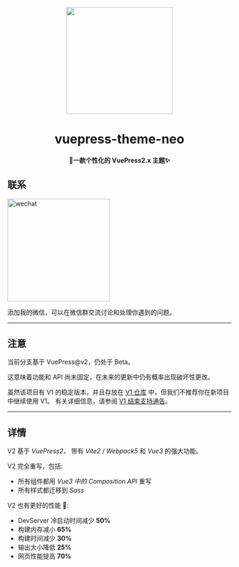 <p align="center">
  <img width="240" src="https://v2.vuepress.vuejs.org/images/hero.png" style="text-align: center;">
</p>
<h1 align="center">vuepress-theme-neo</h1>
<h4 align="center">🚀一款个性化的 VuePress2.x 主题✨</h4>

## 联系

<img class="no-zoom" src="https://feyoudao.oss-cn-hongkong.aliyuncs.com/site/wechat.jpeg" width = "230" alt="wechat" />

添加我的微信，可以在微信群交流讨论和处理你遇到的问题。

---

## 注意

当前分支基于 VuePress@v2，仍处于 Beta。

这意味着功能和 API 尚未固定，在未来的更新中仍有概率出现破坏性更改。

虽然该项目有 V1 的稳定版本，并且存放在 [V1 仓库](https://github.com/vuepress-theme-hope/vuepress-theme-hope-v1/) 中，但我们不推荐你在新项目中继续使用 V1。 有关详细信息，请参阅 [V1 结束支持通告](https://github.com/vuepress-theme-hope/vuepress-theme-hope/discussions/1535)。

---

## 详情

V2 基于 _VuePress2_， 带有 _Vite2_ / _Webpack5_ 和 _Vue3_ 的强大功能。

V2 完全重写，包括:

- 所有组件都用 _Vue3 中的 Composition API_ 重写
- 所有样式都迁移到 _Sass_

V2 也有更好的性能 🚀:

- DevServer 冷启动时间减少 **50%**
- 构建内存减小 **65%**
- 构建时间减少 **30%**
- 输出大小降低 **25%**
- 网页性能提高 **70%**
